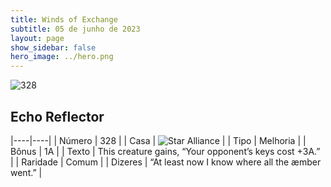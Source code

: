 ```yaml
---
title: Winds of Exchange
subtitle: 05 de junho de 2023
layout: page
show_sidebar: false
hero_image: ../hero.png
---
```


![328](https://mastervault-storage-prod.s3.amazonaws.com/media/card_front/en/600_328_e116751fa085_en.png)


## Echo Reflector

|----|----|
| Número | 328 |
| Casa | ![Star Alliance](https://archonarcana.com/images/thumb/7/7d/Star_Alliance.png/22px-Star_Alliance.png "Aliança Estelar") |
| Tipo | Melhoria |
| Bônus | 1A |
| Texto | This creature gains, “Your opponent’s keys cost +3A.”  |
| Raridade | Comum |
| Dizeres | “At least now I know where all the æmber went.” |
